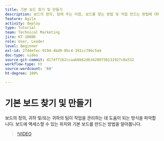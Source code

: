 ```yaml
---
title: 기본 보드 찾기 및 만들기
description: 보드의 정의, 팀에 주는 이점, 보드를 찾는 방법 및 직접 만드는 방법에 대해 알아봅니다.
feature: Agile
activity: deploy
type: Tutorial
team: Technical Marketing
jira: KT-10806
role: User, Leader
level: Beginner
exl-id: 2744efec-9194-4bd9-8bc4-391cc796c5a4
doc-type: video
source-git-commit: d17df7162ccaab6b62db34209f50131927c0a532
workflow-type: ht
source-wordcount: '69'
ht-degree: 100%

---
```


# 기본 보드 찾기 및 만들기

보드의 정의, 귀하 및/또는 귀하의 팀이 작업을 관리하는 데 도움이 되는 방식을 파악합니다. 보드에 액세스할 수 있는 위치와 기본 보드를 만드는 방법을 알아봅니다.

>[!VIDEO](https://video.tv.adobe.com/v/3422942/?quality=12&learn=on&enablevpops&captions=kor)
